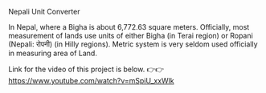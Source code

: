Nepali Unit Converter


In Nepal, where a Bigha is about 6,772.63 square meters. Officially, most measurement of lands use units of either Bigha (in Terai region) or Ropani (Nepali: रोपनी) (in Hilly regions). Metric system is very seldom used officially in measuring area of Land.


Link for the video of this project is below.
  👉👉   https://www.youtube.com/watch?v=mSpiU_xxWlk
